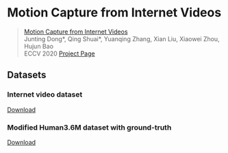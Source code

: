 # Motion Capture from Internet Videos



> [Motion Capture from Internet Videos](https://arxiv.org/pdf/2008.07931.pdf)  
> Junting Dong*, Qing Shuai*, Yuanqing Zhang, Xian Liu, Xiaowei Zhou, Hujun Bao   
> ECCV 2020 
> [Project Page](https://zju3dv.github.io/iMoCap/)



## Datasets

### Internet video dataset

[Download](https://drive.google.com/file/d/1yD9VuKo5g4QDHAcBDli8a7absUVtZCXC/view?usp=sharing)

### Modified Human3.6M dataset with ground-truth

[Download]()
